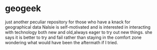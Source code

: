 # geogeek
just another peculiar repository for those who have a knack for geographical data
Nalsie is self-motivated and is interested in interacting with technology both new and old,always eager to try out new things. she says it is better to try and fail rather than staying in the comfort zone wondering what would have been the aftermath if I tried.
